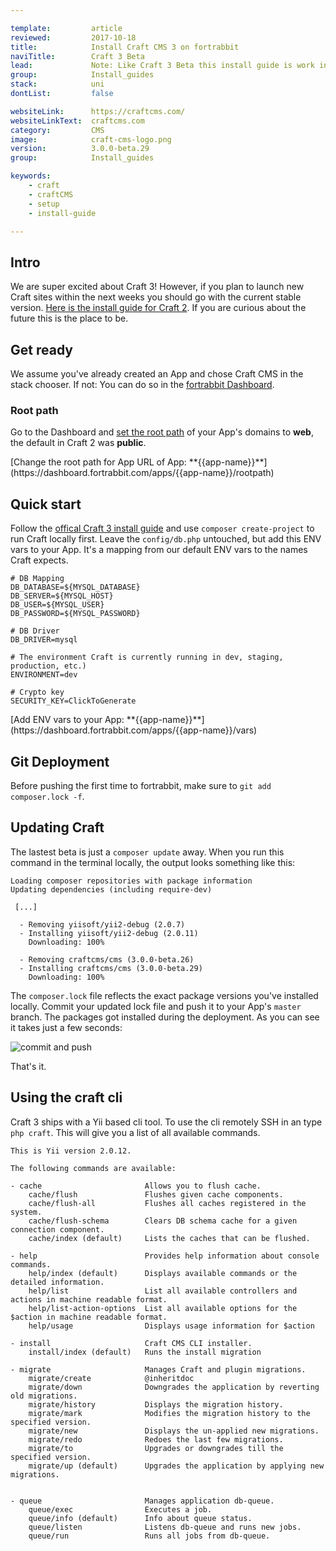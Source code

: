 ```yaml
---

template:         article
reviewed:         2017-10-18
title:            Install Craft CMS 3 on fortrabbit
naviTitle:        Craft 3 Beta
lead:             Note: Like Craft 3 Beta this install guide is work in progress.
group:            Install_guides
stack:            uni
dontList:         false

websiteLink:      https://craftcms.com/
websiteLinkText:  craftcms.com
category:         CMS
image:            craft-cms-logo.png
version:          3.0.0-beta.29
group:            Install_guides

keywords:
    - craft
    - craftCMS
    - setup
    - install-guide

---
```



## Intro

We are super excited about Craft 3! However, if you plan to launch new Craft sites within the next weeks you should go with the current stable version. [Here is the install guide for Craft 2](/install-craft-2-uni). If you are curious about the future this is the place to be.


## Get ready

We assume you've already created an App and chose Craft CMS in the stack chooser. If not: You can do so in the [fortrabbit Dashboard](/dashboard).

### Root path

Go to the Dashboard and [set the root path](/app#toc-root-path) of your App's domains to **web**, the default in Craft 2 was **public**.

<div markdown="1" data-user="known">
[Change the root path for App URL of App: **{{app-name}}**](https://dashboard.fortrabbit.com/apps/{{app-name}}/rootpath)
</div>


## Quick start

Follow the [offical Craft 3 install guide](https://github.com/craftcms/docs/blob/master/en/installation.md) and use `composer create-project` to run Craft locally first. 
Leave the `config/db.php` untouched, but add this ENV vars to your App. It's a mapping from our default ENV vars to the names Craft expects. 

```osterei32
# DB Mapping
DB_DATABASE=${MYSQL_DATABASE}
DB_SERVER=${MYSQL_HOST}
DB_USER=${MYSQL_USER}
DB_PASSWORD=${MYSQL_PASSWORD}

# DB Driver
DB_DRIVER=mysql

# The environment Craft is currently running in dev, staging, production, etc.)
ENVIRONMENT=dev

# Crypto key
SECURITY_KEY=ClickToGenerate

```

<div markdown="1" data-user="known">
[Add ENV vars to your App: **{{app-name}}**](https://dashboard.fortrabbit.com/apps/{{app-name}}/vars)
</div>

## Git Deployment

Before pushing the first time to fortrabbit, make sure to `git add composer.lock -f`.


## Updating Craft

The lastest beta is just a `composer update` away. When you run this command in the terminal locally, the output looks something like this: 

```plain
Loading composer repositories with package information
Updating dependencies (including require-dev)

 [...]
 
  - Removing yiisoft/yii2-debug (2.0.7)
  - Installing yiisoft/yii2-debug (2.0.11)
    Downloading: 100%

  - Removing craftcms/cms (3.0.0-beta.26)
  - Installing craftcms/cms (3.0.0-beta.29)
    Downloading: 100%
```

The `composer.lock` file reflects the exact package versions you've installed locally. Commit your updated lock file and push it to your App's `master` branch. The packages got installed during the deployment. As you can see it takes just a few seconds:

![commit and push](https://static.frbit.name/img/help/craft3-composer-update.gif)

That's it. 


## Using the craft cli

Craft 3 ships with a Yii based cli tool. To use the cli remotely SSH in an type `php craft`. This will give you a list of all available commands.

```
This is Yii version 2.0.12.

The following commands are available:

- cache                       Allows you to flush cache.
    cache/flush               Flushes given cache components.
    cache/flush-all           Flushes all caches registered in the system.
    cache/flush-schema        Clears DB schema cache for a given connection component.
    cache/index (default)     Lists the caches that can be flushed.

- help                        Provides help information about console commands.
    help/index (default)      Displays available commands or the detailed information.
    help/list                 List all available controllers and actions in machine readable format.
    help/list-action-options  List all available options for the $action in machine readable format.
    help/usage                Displays usage information for $action

- install                     Craft CMS CLI installer.
    install/index (default)   Runs the install migration

- migrate                     Manages Craft and plugin migrations.
    migrate/create            @inheritdoc
    migrate/down              Downgrades the application by reverting old migrations.
    migrate/history           Displays the migration history.
    migrate/mark              Modifies the migration history to the specified version.
    migrate/new               Displays the un-applied new migrations.
    migrate/redo              Redoes the last few migrations.
    migrate/to                Upgrades or downgrades till the specified version.
    migrate/up (default)      Upgrades the application by applying new migrations.
       

- queue                       Manages application db-queue.
    queue/exec                Executes a job.
    queue/info (default)      Info about queue status.
    queue/listen              Listens db-queue and runs new jobs.
    queue/run                 Runs all jobs from db-queue.

```
